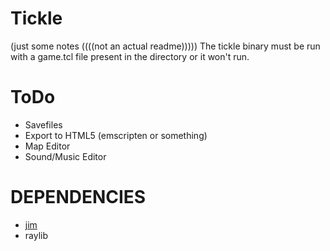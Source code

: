 # Tickle
(just some notes ((((not an actual readme)))))
The tickle binary must be run with a game.tcl file present in the directory or it won't run.

# ToDo
* Savefiles
* Export to HTML5 (emscripten or something)
* Map Editor
* Sound/Music Editor

# DEPENDENCIES
* [jim](jim.tcl.tk)
* raylib
